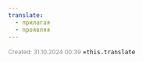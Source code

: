 ```yaml
---
translate:
  - прилагая
  - проявляя
---
```

<span style="font-size:12px; color:#888888;">Created: 31.10.2024 00:39</span>
 `=this.translate`
